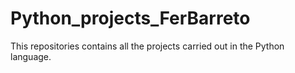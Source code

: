 # Python_projects_FerBarreto
This repositories contains all the projects carried out in the Python language.
